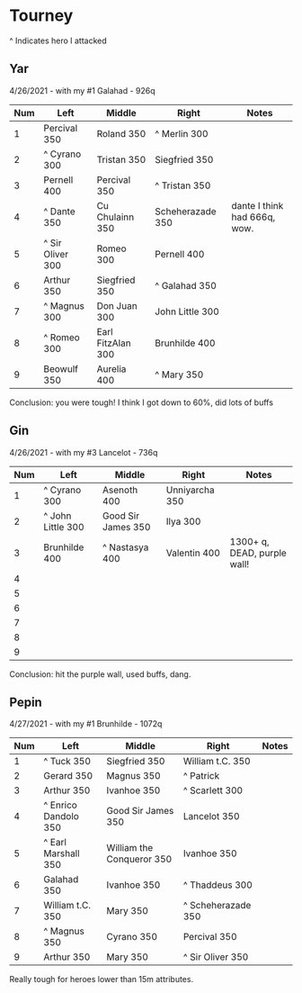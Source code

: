 # Tourney

^ Indicates hero I attacked

## Yar

4/26/2021 - with my #1 Galahad - 926q

Num | Left | Middle | Right | Notes
--- |---- | ------ | ----- | -----
1 | Percival 350 | Roland 350 | ^ Merlin 300 |
2 | ^ Cyrano 300 | Tristan 350 | Siegfried 350 |
3 | Pernell 400 | Percival 350 | ^ Tristan 350 |
4 | ^ Dante 350 | Cu Chulainn 350 | Scheherazade 350 | dante I think had 666q, wow.
5 | ^ Sir Oliver 300 | Romeo 300 | Pernell 400 |
6 | Arthur 350 | Siegfried 350 | ^ Galahad 350 |
7 | ^ Magnus 300 | Don Juan 300 | John Little 300 |
8 | ^ Romeo 300 | Earl FitzAlan 300 | Brunhilde 400 |
9 | Beowulf 350 | Aurelia 400 | ^ Mary 350 |

Conclusion: you were tough! I think I got down to 60%, did lots of buffs

## Gin

4/26/2021 - with my #3 Lancelot   - 736q

Num | Left | Middle | Right | Notes
--- |---- | ------ | ----- | -----
1 | ^ Cyrano 300 | Asenoth 400 | Unniyarcha 350 |
2 | ^ John Little 300 | Good Sir James 350 | Ilya 300 |
3 | Brunhilde 400 | ^ Nastasya 400 | Valentin 400 | 1300+ q, DEAD, purple wall!
4 | | | |
5 | | | |
6 | | | |
7 | | | |
8 | | | |
9 | | | |

Conclusion: hit the purple wall, used buffs, dang.

## Pepin

4/27/2021 - with my #1 Brunhilde  - 1072q

Num | Left | Middle | Right | Notes
--- |---- | ------ | ----- | -----
1 | ^ Tuck 350 | Siegfried 350 | William t.C. 350 |
2 | Gerard 350 | Magnus 350 | ^ Patrick |
3 | Arthur 350 | Ivanhoe 350 | ^ Scarlett 300 |
4 | ^ Enrico Dandolo 350 | Good Sir James 350 | Lancelot 350 |
5 | ^ Earl Marshall 350 | William the Conqueror 350 | Ivanhoe 350 |
6 | Galahad 350 | Ivanhoe 350 | ^ Thaddeus 300 |
7 | William t.C. 350 | Mary 350 | ^ Scheherazade 350 |
8 | ^ Magnus 350 | Cyrano 350 | Percival 350 |
9 | Arthur 350 | Mary 350 | ^ Sir Oliver 350 |

Really tough for heroes lower than 15m attributes. 
